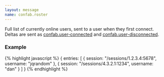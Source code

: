 ```yaml
---
layout: message
name: confab.roster
---
```

Full list of currently online users, sent to a user when they first connect. Deltas are sent as
[confab.user-connected](confab.user-connected.html) and [confab.user-disconnected](confab.user-disconnected.html).

### Example

{% highlight javascript %}
{
    entries: [
        {
            session: "/sessions/1.2.3.4:5678",
            username: "jqrandom"
        },
        {
            session: "/sessions/4.3.2.1:1234",
            username: "dan"
        }
    ]
}
{% endhighlight %}
